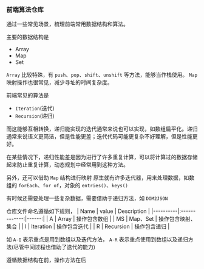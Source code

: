 ### 前端算法仓库

通过一些常见场景，梳理前端常用数据结构和算法。

主要的数据结构是
- Array
- Map
- Set

`Array` 比较特殊，有 `push`、`pop`、`shift`、`unshift` 等方法，能够当作栈使用。
`Map` 映射操作也很常见，减少寻址的时间复杂度。


前端常见的算法是
- `Iteration`(迭代)
- `Recursion`(递归)

而这能够互相转换，递归能实现的迭代通常来说也可以实现，如数组扁平化。递归通常来说语义更简洁，但是性能更差；迭代代码可能更复杂不好理解，但是性能更好。

在某些情况下，递归性能差是因为进行了许多重复计算，可以将计算过的数据存储起来防止重复计算，动态规划中经常用到这种方法。

另外，还可以借助 `Map` 结构进行映射
原生就有许多迭代器，用来处理数据，如数组的 `forEach`、`for of`，对象的 `entries()`、`keys()`

有时候还需要处理一些复杂数据，需要借助于递归方法，如 `DOM2JSON`

仓库文件命名遵循如下规则，
| Name   |      value      |  Description |
|----------|:-------------:|------:|
| A |  Array | 操作包含数组 |
| MS |   Map、Set   |   操作包含映射、集合 |
| I | Iteration |    操作包含迭代 |
| R | Recursion |    操作包含递归 |

如 `A-I` 表示重点是用到数组以及迭代方法，
`A-R` 表示重点使用到数组以及递归方法(尽管中间过程也借助了迭代的能力)

遵循数据结构在前，操作方法在后
